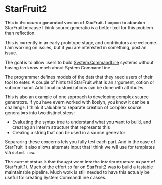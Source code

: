 # StarFruit2
This is the source generated version of StarFruit. I expect to abandon StarFruit because I think source generatio is a better tool for this problem than reflection. 

This is currently in an early prototype stage, and contributors are welcome. I am working on issues, but if you are interested in something, post an issue. 

The goal is to allow users to build [System.CommandLine](https://github.com/dotnet/command-line-api) systems without having too know much about System.CommandLine. 

The programmer defines models of the data that they need users of their tool to enter. A couple of hints tell StarFruit what is an argument, option or subcommand. Additional customizations can be done with attributes. 

This is also an example of one approach to developing complex source generators. If you have evern worked with Roslyn, you know it can be a challenge. I think it valuable to separate creation of complex source generaitors into two distinct steps: 

* Evaluating the syntax tree to understand what you want to build, and creating an interim structure that represents this
* Creating a string that can be used in a source generator

Separaring these concerns lets you fully test each part. And in the case of StarFruit, it also allows alternate input that I think we will use for templates via `dotnet new`.

The current status is that thought went into the interim structure as part of StarFruit(1). Much of the effort so far on StarFruit2 was to build a testable maintainable pipeline. Much work is still needed to have this actually be useful for creating System.CommandLine classes. 


